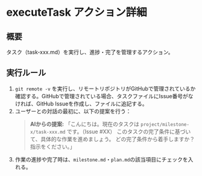 # executeTask アクション詳細

## 概要
タスク（task-xxx.md）を実行し、進捗・完了を管理するアクション。

## 実行ルール
1. `git remote -v` を実行し、リモートリポジトリがGitHubで管理されているか確認する。GitHubで管理されている場合、タスクファイルにIssue番号がなければ、GitHub Issueを作成し、ファイルに追記する。
2. ユーザーとの対話の最初に、以下の提案を行う：
    > **AIからの提案:**
    > 「こんにちは。現在のタスクは `project/milestone-x/task-xxx.md` です。（Issue #XX）
    > このタスクの完了条件に基づいて、具体的な作業を進めましょう。
    > どの完了条件から着手しますか？指示をください。」
3. 作業の進捗や完了時は、`milestone.md`・`plan.md`の該当項目にチェックを入れる。
